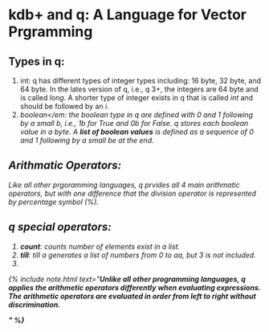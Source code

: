 # kdb+ and q: A Language for Vector Prgramming
## Types in q:
  1.  int: q has different types of integer types including: 16 byte, 32 byte, and 64 byte. In the lates version of q, i.e., q 3+, the integers are 64 byte and is called <em>long</em>. A shorter type of integer exists in q that is called <em>int</em> and should be followed by an <em>i</em>.
  2.  <em>boolean</em: the boolean type in q are defined with 0 and 1 following by a small b, i.e., 1b for True and 0b for False. q stores each boolean value in a byte.
  A <em><b>list of boolean values</em></b> is defined as a sequence of 0 and 1 following by a small be at the end.


## Arithmatic Operators:
Like all other prgoramming languages, q prvides all 4 main arithmatic operators, but with one difference that the division operator is represented by percentage symbol (%).

## q special operators:
  1.  <b>count</b>: counts number of elements exist in a list.
  2.  <b>till</b>: <em>till a</em> generates a list of numbers from 0 to a<em>a</em>, but 3 is not included.
  3.  

{% include note.html text="<b>Unlike all other programming languages, q applies the arithmetic operators differently when evaluating expressions. The arithmetic operators are evaluated in order from left to right without discrimination.
  </p>
" %}

